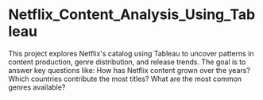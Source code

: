 # Netflix_Content_Analysis_Using_Tableau
This project explores Netflix's catalog using Tableau to uncover patterns in content production, genre distribution, and release trends.  The goal is to answer key questions like:  How has Netflix content grown over the years?  Which countries contribute the most titles?  What are the most common genres available?
